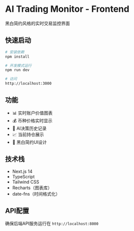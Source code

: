 # AI Trading Monitor - Frontend

黑白简约风格的实时交易监控界面

## 快速启动

```bash
# 安装依赖
npm install

# 开发模式运行
npm run dev

# 访问
http://localhost:3000
```

## 功能

- 📊 实时账户价值图表
- 💰 币种价格实时显示
- 🤖 AI决策历史记录
- 📈 当前持仓展示
- 🎨 黑白简约UI设计

## 技术栈

- Next.js 14
- TypeScript
- Tailwind CSS
- Recharts（图表库）
- date-fns（时间格式化）

## API配置

确保后端API服务运行在 `http://localhost:8000`

